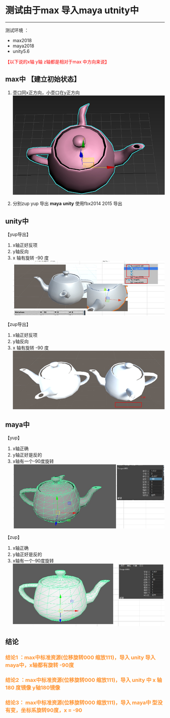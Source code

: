 #  测试由于max 导入maya utnity中  
****
测试环境 ：
+ max2018 
+ maya2018 
+ unity5.6 
  

<font color = #ff0000 >【以下说的x轴 y轴 z轴都是相对于max 中方向来说】 </font>
## max中 【建立初始状态】
1. 壶口同x正方向，小壶口在y正方向
![](https://github.com/pyclyy/project_test/blob/master/max%E5%AF%BC%E5%87%BAunity%E6%B5%8B%E8%AF%95yzup/yzup/res/im/%E9%BB%98%E8%AE%A4.jpg?raw=true)

2. 分别zup yup 导出  __maya__ __unity__ 使用fbx2014 2015 导出

## unity中  

【yup导出】

   1.  x轴正好反项
   2.  y轴反向
   3.  x 轴有旋转 -90 度 
![](https://github.com/pyclyy/project_test/blob/master/max%E5%AF%BC%E5%87%BAunity%E6%B5%8B%E8%AF%95yzup/yzup/res/im/max%E5%AF%BC%E5%87%BAunity%E4%B8%AD.jpg?raw=true)
   
【zup导出】

   1.  x轴正好反项
   2.  y轴反向
   3.  x 轴有旋转 -90 度 
![](https://github.com/pyclyy/project_test/blob/master/max%E5%AF%BC%E5%87%BAunity%E6%B5%8B%E8%AF%95yzup/yzup/res/im/max%E5%AF%BC%E5%87%BAunityzup.jpg?raw=true)

## maya中

【yup】 

1. x轴正确
2. y轴正好是反的
3. x轴有一个-90度旋转
![](https://github.com/pyclyy/project_test/blob/master/max%E5%AF%BC%E5%87%BAunity%E6%B5%8B%E8%AF%95yzup/yzup/res/im/unity%E5%AF%BC%E5%85%A5maya%20yup.jpg?raw=true)

【zup】
1. x轴正确
2. y轴正好是反的
3. x轴有一个-90度旋转
![](https://github.com/pyclyy/project_test/blob/master/max%E5%AF%BC%E5%87%BAunity%E6%B5%8B%E8%AF%95yzup/yzup/res/im/unity%E5%AF%BC%E5%85%A5mayazup.jpg?raw=true)


## 结论
### <font color = #ff99333> 结论1 ：max中标准资源(位移旋转000 缩放111)，导入 unity  导入maya中，x轴都有旋转 -90度 </font> 
### <font color = #ff99333> 结论2 ：max中标准资源(位移旋转000 缩放111)，导入 unity 中 x 轴180 度镜像 y轴180镜像 </font> 
### <font color = #ff99333> 结论3： max中标准资源(位移旋转000 缩放111)，导入 maya中 型没有变，坐标系旋转90度，x = -90</font> 
